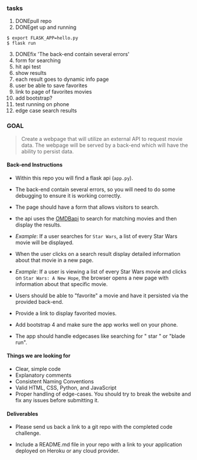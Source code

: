 ###	tasks
1. DONEpull repo
2. DONEget up and running
```
$ export FLASK_APP=hello.py
$ flask run
```
3. DONEfix 'The back-end contain several errors'
4. form for searching
5. hit api test
6. show results
7. each result goes to dynamic info page
8. user be able to save favorites
9. link to page of favorites movies
10. add bootstrap?
11. test running on phone
12. edge case search results











### GOAL 

> Create a webpage that will utilize an external API to request movie data.
The webpage will be served by a back-end which will have the ability to persist data.

#### Back-end Instructions

- Within this repo you will find a flask api (`app.py`).

- The back-end contain several errors,
so you will need to do some debugging to ensure it is working correctly.

- The page should have a form that allows visitors to search.
- the api uses the [OMDBapi](http://www.omdbapi.com/)
to search for matching movies and then display the results.
 - *Example*: If a user searches for `Star Wars`, a list of every Star Wars movie will be displayed.

- When the user clicks on a search result display detailed information about that movie in a new page.
- *Example*: If a user is viewing a list of every Star Wars movie and clicks on `Star Wars: A New Hope`,
the browser opens a new page with information about that specific movie.

- Users should be able to "favorite" a movie and have it persisted via the provided back-end.

- Provide a link to display favorited movies.

- Add bootstrap 4 and make sure the app works well on your phone.

- The app should handle edgecases like searching for "   star  " or "blade run".

#### Things we are looking for

- Clear, simple code
- Explanatory comments
- Consistent Naming Conventions
- Valid HTML, CSS, Python, and JavaScript
- Proper handling of edge-cases. You should try to break the website and fix any issues before submitting it.

#### Deliverables

- Please send us back a link to a git repo with the completed code challenge. 

- Include a README.md file in your repo with a link to your application deployed on Heroku or any cloud provider.
